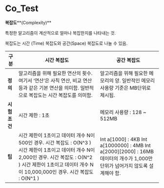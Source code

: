 # Co_Test

**복잡도****(Complexity)**



특정한 알고리즘이 계산적으로 얼마나 복잡한지를 나타내는 것.

복잡도는 시간 (Time) 복잡도와 공간(Space) 복잡도로 나눌 수 있음.



| **구분**      | **시간 복잡도**                                              | **공간 복잡도**                                              |
| ------------- | ------------------------------------------------------------ | ------------------------------------------------------------ |
| **정의**      | 알고리즘을 위해 필요한 연산의 횟수.  여기서 ‘연산’은 사칙 연산, 비교 연산 등과 같은  기본 연산을 의미함.  일반적으로 복잡도는 시간 복잡도를 의미함. | 알고리즘을 위해 필요한 메모리의 양.  일반적인 메모리 사용량 기준은 MB단위로 제시됨. |
| **시험 조건** | 시간 제한 : 1초                                              | 메모리 사용량 : 128 ~ 512MB                                  |
| **팁**        | 시간 제한이 1초이고 데이터 개수 N이 500인 경우.  시간 복잡도 : O(N^3 )    시간 제한이 1초이고 데이터 개수 N이 2,000인 경우.  시간 복잡도 : O(N^2 )    시간 제한이 1초이고 데이터 개수 N이 10,000,000인 경우.  시간 복잡도 : O(N^1 ) | Int a[1000]  : 4KB    Int  a[1000000] : 4MB    Int  a[2000][2000] : 16MB    데이터의 개수가 1,000만 단위가  넘어가지 않도록 설계해야 함. |

